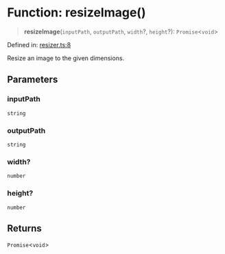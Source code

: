 # Function: resizeImage()

> **resizeImage**(`inputPath`, `outputPath`, `width`?, `height`?): `Promise`\<`void`\>

Defined in: [resizer.ts:8](https://github.com/The-Node-Forge/image-resizer-cli/blob/a98cb4bd36cd4402466d3cc3dee8981f37bd442a/src/resizer.ts#L8)

Resize an image to the given dimensions.

## Parameters

### inputPath

`string`

### outputPath

`string`

### width?

`number`

### height?

`number`

## Returns

`Promise`\<`void`\>
